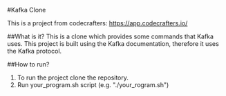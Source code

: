 #Kafka Clone

This is a project from codecrafters: https://app.codecrafters.io/

##What is it?
This is a clone which provides some commands that Kafka uses. This project is built using the Kafka documentation, therefore it uses the Kafka protocol.

##How to run?
1. To run the project clone the repository.
2. Run your_program.sh script (e.g. "./your_rogram.sh")
